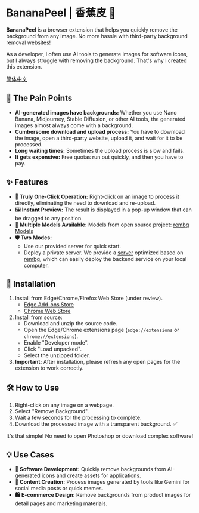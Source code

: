 # BananaPeel | 香蕉皮 🍌

**BananaPeel** is a browser extension that helps you quickly remove the background from any image. No more hassle with third-party background removal websites!

As a developer, I often use AI tools to generate images for software icons, but I always struggle with removing the background. That's why I created this extension.

[简体中文](README.zh-CN.md)

## 🎯 The Pain Points

- **AI-generated images have backgrounds:** Whether you use Nano Banana, Midjourney, Stable Diffusion, or other AI tools, the generated images almost always come with a background.
- **Cumbersome download and upload process:** You have to download the image, open a third-party website, upload it, and wait for it to be processed.
- **Long waiting times:** Sometimes the upload process is slow and fails.
- **It gets expensive:** Free quotas run out quickly, and then you have to pay.

## ✨ Features

- **🚀 Truly One-Click Operation:** Right-click on an image to process it directly, eliminating the need to download and re-upload.
- **🖼️ Instant Preview:** The result is displayed in a pop-up window that can be dragged to any position.
- **🤖 Multiple Models Available:**
  Models from open source project: [rembg Models](https://github.com/danielgatis/rembg?tab=readme-ov-file#models)
- **🛡️ Two Modes:**
  - Use our provided server for quick start.
  - Deploy a private server. We provide a [server](https://github.com/Yorick-Ryu/rembg-server) optimized based on [rembg](https://github.com/danielgatis/rembg), which can easily deploy the backend service on your local computer.

## 🚀 Installation

1.  Install from Edge/Chrome/Firefox Web Store (under review).
    - [Edge Add-ons Store](https://microsoftedge.microsoft.com/addons/detail/fdheafpfkojjbdgkjeidbnjbpljpejoo)
    - [Chrome Web Store]()
2.  Install from source:
    - Download and unzip the source code.
    - Open the Edge/Chrome extensions page (`edge://extensions` or `chrome://extensions`).
    - Enable "Developer mode".
    - Click "Load unpacked".
    - Select the unzipped folder.
3.  **Important:** After installation, please refresh any open pages for the extension to work correctly.

## 🛠️ How to Use

1.  Right-click on any image on a webpage.
2.  Select "Remove Background".
3.  Wait a few seconds for the processing to complete.
4.  Download the processed image with a transparent background. ✅

It's that simple! No need to open Photoshop or download complex software!

## 💡 Use Cases

- **🎨 Software Development:** Quickly remove backgrounds from AI-generated icons and create assets for applications.
- **📸 Content Creation:** Process images generated by tools like Gemini for social media posts or quick memes.
- **🛍️ E-commerce Design:** Remove backgrounds from product images for detail pages and marketing materials.
